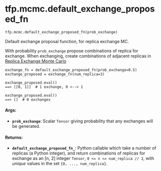 <div itemscope itemtype="http://developers.google.com/ReferenceObject">
<meta itemprop="name" content="tfp.mcmc.default_exchange_proposed_fn" />
<meta itemprop="path" content="Stable" />
</div>

# tfp.mcmc.default_exchange_proposed_fn

``` python
tfp.mcmc.default_exchange_proposed_fn(prob_exchange)
```

Default exchange proposal function, for replica exchange MC.

With probability `prob_exchange` propose combinations of replica for exchange.
When exchanging, create combinations of adjacent replicas in
[Replica Exchange Monte Carlo](
https://en.wikipedia.org/wiki/Parallel_tempering)

```
exchange_fn = default_exchange_proposed_fn(prob_exchange=0.5)
exchange_proposed = exchange_fn(num_replica=3)

exchange_proposed.eval()
==> [[0, 1]]  # 1 exchange, 0 <--> 1

exchange_proposed.eval()
==> []  # 0 exchanges
```

#### Args:

* <b>`prob_exchange`</b>: Scalar `Tensor` giving probability that any exchanges will
    be generated.


#### Returns:

* <b>`default_exchange_proposed_fn_`</b>: Python callable which take a number of
    replicas (a Python integer), and return combinations of replicas for
    exchange as an [n, 2] integer `Tensor`, `0 <= n <= num_replica // 2`,
    with *unique* values in the set `{0, ..., num_replica}`.